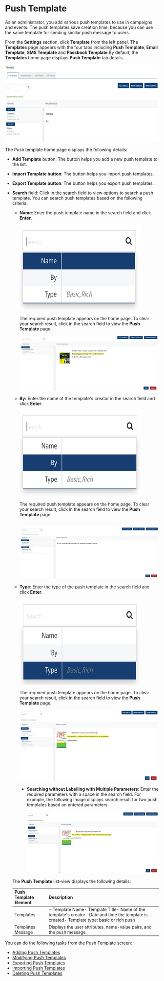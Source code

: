                               


Push Template
=============

As an administrator, you add various push templates to use in campaigns and events. The push templates save creation time, because you can use the same template for sending similar push message to users.

From the **Settings** section, click **Template** from the left panel. The **Templates** page appears with the four tabs including **Push Template**, **Email Template**, **SMS Template** and **Passbook Template**.By default, the **Templates** home page displays **Push Template** tab details.

![](../Resources/Images/Settings/Templates/pushmsgtemplate/pushmsglistview_618x309.png)

The Push template home page displays the following details:

*   **Add Template** button: The button helps you add a new push template to the list.
*   **Import Template button**: The button helps you import push templates.
*   **Export Template button**: The button helps you export push templates.
*   **Search** field: Click in the search field to view options to search a push template. You can search push templates based on the following criteria:
    
    *   **Name**: Enter the push template name in the search field and click **Enter**.
        
        ![](../Resources/Images/Settings/Templates/pushmsgtemplate/searchpushmsgbyname.png)
        
        The required push template appears on the home page. To clear your search result, click in the search field to view the **Push Template** page.
        
        ![](../Resources/Images/Settings/Templates/pushmsgtemplate/searchnameresult_535x210.png)
        
    *   **By:** Enter the name of the template's creator in the search field and click **Enter**.
        
        ![](../Resources/Images/Settings/Templates/pushmsgtemplate/searchpushmsgby.png)
        
        The required push template appears on the home page. To clear your search result, click in the search field to view the **Push Template** page.
        
         ![](../Resources/Images/Settings/Templates/pushmsgtemplate/searchbyresult_548x205.png)
    *   **Type**: Enter the type of the push template in the search field and click **Enter**.
        
        ![](../Resources/Images/Settings/Templates/pushmsgtemplate/searctype.png)
        
        The required push template appears on the home page. To clear your search result, click in the search field to view the **Push Template** page.
        
        ![](../Resources/Images/Settings/Templates/pushmsgtemplate/searchpushbytype_533x272.png)
        
        *   **Searching without Labelling with Multiple Parameters**: Enter the required parameters with a space in the search field. For example, the following image displays search result for two push templates based on entered parameters.
            
            ![](../Resources/Images/Settings/Templates/emiltemplate/multiparammsgtemp_505x246.png)
            
    
    The **Push Template** list-view displays the following details:
    
    | Push Template Element | Description |
    | --- | --- |
    | Templates | \- Template Name- Template Title- Name of the template's creator- Date and time the template is created- Template type: basic or rich push |
    | Templates Message | Displays the user attributes, name-value pairs, and the push message |
    

You can do the following tasks from the Push Template screen:

*   [Adding Push Templates](Adding_Message_Templates.md)
*   [Modifying Push Templates](Modifying_Message_Template.md)
*   [Exporting Push Templates](Exporting_msg_temp.md)
*   [Importing Push Templates](Importing_msg_temp.md)
*   [Deleting Push Templates](Deleting_Message_Templates.md)
